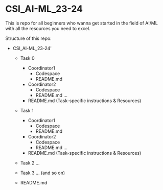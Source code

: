 # CSI_AI-ML_23-24

This is repo for all beginners who wanna get started in the field of AI/ML with all the resources you need to excel.

Structure of this repo:

- CSI_AI-ML_23-24'

  - Task 0
    - Coordinator1
      - Codespace
      - README.md
    - Coordinator2
      - Codespace
      - README.md
    ...
    - README.md (Task-specific instructions & Resources)

  - Task 1
    - Coordinator1
      - Codespace
      - README.md
    - Coordinator2
      - Codespace
      - README.md
    ...
    - README.md (Task-specific instructions & Resources)

  - Task 2
    ...
  - Task 3
    ... (and so on)
  - README.md
